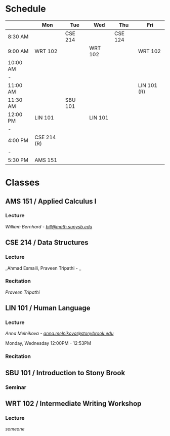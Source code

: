 # Schedule
|          | Mon         | Tue     | Wed     | Thu     | Fri         |
| -------- | ----------- | ------- | ------- | ------- | ----------- |
| 8:30 AM  |             | CSE 214 |         | CSE 124 |             |
| 9:00 AM  | WRT 102     |         | WRT 102 |         | WRT 102     |
| 10:00 AM |             |         |         |         |             |
| -        |             |         |         |         |             |
| 11:00 AM |             |         |         |         | LIN 101 (R) |
| 11:30 AM |             | SBU 101 |         |         |             |
| 12:00 PM | LIN 101     |         | LIN 101 |         |             |
| -        |             |         |         |         |             |
| 4:00 PM  | CSE 214 (R) |         |         |         |             |
| -        |             |         |         |         |             |
| 5:30 PM  | AMS 151     |         |         |         |             |

# Classes
## AMS 151 / Applied Calculus I
### Lecture
_William Bernhard - <bill@math.sunysb.edu>_

## CSE 214 / Data Structures
### Lecture
_Ahmad Esmaili, Praveen Tripathi - _

### Recitation
_Praveen Tripathi_

## LIN 101 / Human Language
### Lecture
_Anna Melnikova - <anna.melnikova@stonybrook.edu>_

Monday, Wednesday 12:00PM - 12:53PM
### Recitation

## SBU 101 / Introduction to Stony Brook
### Seminar

## WRT 102 / Intermediate Writing Workshop
### Lecture
_someone_